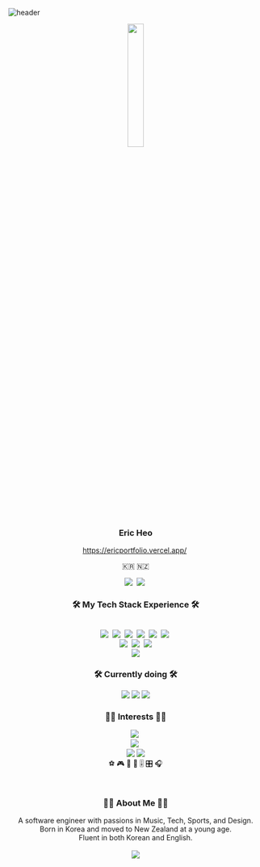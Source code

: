 ![header](https://capsule-render.vercel.app/api?type=waving&color=auto&height=250&section=header&text=Hi%20There!&fontSize=90&animation=fadeIn&fontAlignY=35&desc=Welcome!%20&descAlignY=51&descAlign=62)

<div align="center">
<img src="https://rishavanand.github.io/static/images/greetings.gif" align="center" style="width: 25%" />
</div> 

<h3 align="center"> Eric Heo </h3>
<div align="center">
 <a href="https://ericportfolio.vercel.app/">https://ericportfolio.vercel.app/</a>&nbsp
</div>
<p align="center"> 🇰🇷 🇳🇿 </p>

<p align="center">
<a href="https://www.linkedin.com/in/eric-heo-5a5989215/"><img src="https://img.shields.io/badge/LinkedIn-0077B5?style=flat-square&logo=linkedin&logoColor=white"/></a>&nbsp
<a href="https://open.spotify.com/playlist/5cZACtvvTglTAnsO2FnFvd?si=39f8d12c277747f1"><img src="https://img.shields.io/badge/For%20You-1ED760?&style=flat-square&logo=spotify&logoColor=white"/></a>&nbsp
</p>

<h3 align="center">🛠 My Tech Stack Experience 🛠</h3>
<p align="center">
<br>
<img src="https://img.shields.io/badge/Java-007396?style=flat-square&logo=Java&logoColor=white"/>&nbsp 
<img src="https://img.shields.io/badge/C++-00599C?style=flat-square&logo=C%2B%2B&logoColor=white"/>&nbsp 
<img src="https://img.shields.io/badge/C-A8B9CC?style=flat-square&logo=C&logoColor=white"/>&nbsp 
<img src="https://img.shields.io/badge/Javascript-ffb13b?style=flat-square&logo=javascript&logoColor=white"/>&nbsp 
<img src="https://img.shields.io/badge/css-1572B6?style=flat-square&logo=css3&logoColor=white"/>&nbsp 
<img src="https://img.shields.io/badge/HTML-239120?style=flat-square&logo=html5&logoColor=white"/>&nbsp
<br>
<img src="https://img.shields.io/badge/React-20232A?style=flat-square&logo=react&logoColor=61DAFB"/>&nbsp
<img src="https://img.shields.io/badge/Node.js-43853D?style=flat-square&logo=node.js&logoColor=white"/>&nbsp

<img src="https://www.mathworks.com/matlabcentral/images/matlab-file-exchange.svg"/>
 <br>
<img src="https://img.shields.io/static/v1?style=flat-square&message=RStudio&color=222222&logo=RStudio&logoColor=75AADB&label="/>
</p>
<h3 align="center">🛠 Currently doing 🛠</h3>
<p align="center">
<img src="https://img.shields.io/badge/Python-3776AB?style=for-the-badge&logo=python&logoColor=white"/>
<img src="https://img.shields.io/badge/Amazon_AWS-FF9900?style=for-the-badge&logo=amazonaws&logoColor=white"/>
<img src="https://img.shields.io/badge/Flutter-02569B?style=for-the-badge&logo=flutter&logoColor=white"/>
<br>

<h3 align="center">👨‍💻 Interests 👨‍💻 </h3>
<p align="center"> 
<a href="https://soundcloud.com/user-398016634"><img src="https://img.shields.io/badge/SoundCloud-FF3300?style=flat-square&logo=soundcloud&logoColor=white"/></a>&nbsp
<br>
<img src="https://img.shields.io/badge/blender-%23F5792A.svg?style=for-the-badge&logo=blender&logoColor=white"/>&nbsp
<br>

<img src="https://aleen42.github.io/badges/src/illustrator.svg"/>
<img src="https://aleen42.github.io/badges/src/premiere.svg"/>
<br>
⚽ 🎮 🎨 🎵 🎚️ 🎛️ 🎧
</p>
<br>

<h3 align="center">👦🏻 About Me 👦🏻</h3>
<p align="center"> 
  A software engineer with passions in Music, Tech, Sports, and Design. <br>
  Born in Korea and moved to New Zealand at a young age. <br>
  Fluent in both Korean and English. <br>
<br>
<img src="http://ForTheBadge.com/images/badges/built-with-love.svg"/>
<p>
